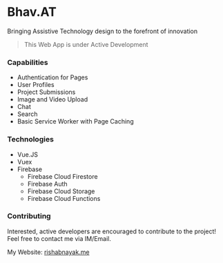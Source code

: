 # Bhav.AT

Bringing Assistive Technology design to the forefront of innovation

> This Web App is under Active Development

### Capabilities

-   Authentication for Pages
-   User Profiles
-   Project Submissions
-   Image and Video Upload
-   Chat
-   Search
-   Basic Service Worker with Page Caching

### Technologies

-   Vue.JS
-   Vuex
-   Firebase
    -   Firebase Cloud Firestore
    -   Firebase Auth
    -   Firebase Cloud Storage
    -   Firebase Cloud Functions

### Contributing

Interested, active developers are encouraged to contribute to the project! Feel free to contact me via IM/Email.

My Website: [rishabnayak.me](http://rishabnayak.me)
